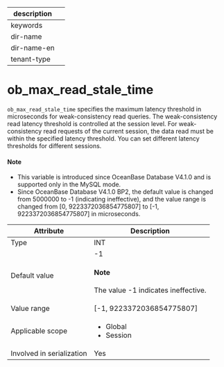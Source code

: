 |description||
|---|---|
|keywords||
|dir-name||
|dir-name-en||
|tenant-type||

# ob_max_read_stale_time

`ob_max_read_stale_time` specifies the maximum latency threshold in microseconds for weak-consistency read queries.
The weak-consistency read latency threshold is controlled at the session level. For weak-consistency read requests of the current session, the data read must be within the specified latency threshold. You can set different latency thresholds for different sessions. 

<main id="notice" type='explain'>

  <h4>Note</h4>

  <ul>

  <li>This variable is introduced since OceanBase Database V4.1.0 and is supported only in the MySQL mode.   </li>

  <li> Since OceanBase Database V4.1.0 BP2, the default value is changed from 5000000 to -1 (indicating ineffective), and the value range is changed from [0, 9223372036854775807] to [-1, 9223372036854775807] in microseconds.  </li>

  </ul>

</main>

| **Attribute** | **Description** |
|--------|---------|
| Type | INT |
| Default value | -1 <main id="notice" type='explain'><h4>Note</h4><p>The value -1 indicates ineffective.</p></main> |
| Value range | \[-1, 9223372036854775807] |
| Applicable scope | <ul><li>Global</li><li>Session</li></ul> |
| Involved in serialization | Yes |

